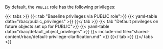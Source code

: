 By default, the `PUBLIC` role has the following privileges:

{{< tabs >}}
{{< tab "Baseline privileges via PUBLIC role">}}
{{< yaml-table data="rbac/public_privileges" >}}
{{</ tab >}}
{{< tab "Default privileges on future objects set up for PUBLIC">}}
{{< yaml-table data="rbac/default_object_privileges" >}}
{{< include-md file="shared-content/rbac/default-privilege-clarification.md" >}}
{{</ tab >}}
{{</ tabs >}}

